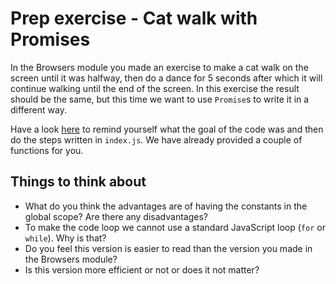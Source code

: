 # Prep exercise - Cat walk with Promises

In the Browsers module you made an exercise to make a cat walk on the screen until it was halfway, then do a dance for 5 seconds after which it will continue walking until the end of the screen. In this exercise the result should be the same, but this time we want to use `Promise`s to write it in a different way.

Have a look [here](https://github.com/HackYourFuture/Assignments/tree/main/2-Browsers/Week1#exercise-5-the-cat-walk) to remind yourself what the goal of the code was and then do the steps written in `index.js`. We have already provided a couple of functions for you.

## Things to think about

- What do you think the advantages are of having the constants in the global scope? Are there any disadvantages?
- To make the code loop we cannot use a standard JavaScript loop (`for` or `while`). Why is that?
- Do you feel this version is easier to read than the version you made in the Browsers module?
- Is this version more efficient or not or does it not matter?
